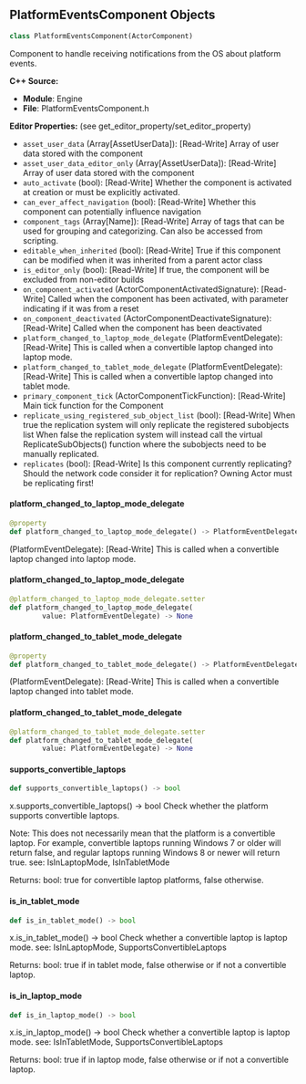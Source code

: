 ## PlatformEventsComponent Objects

```python
class PlatformEventsComponent(ActorComponent)
```

Component to handle receiving notifications from the OS about platform events.

**C++ Source:**

- **Module**: Engine
- **File**: PlatformEventsComponent.h

**Editor Properties:** (see get_editor_property/set_editor_property)

- ``asset_user_data`` (Array[AssetUserData]):  [Read-Write] Array of user data stored with the component
- ``asset_user_data_editor_only`` (Array[AssetUserData]):  [Read-Write] Array of user data stored with the component
- ``auto_activate`` (bool):  [Read-Write] Whether the component is activated at creation or must be explicitly activated.
- ``can_ever_affect_navigation`` (bool):  [Read-Write] Whether this component can potentially influence navigation
- ``component_tags`` (Array[Name]):  [Read-Write] Array of tags that can be used for grouping and categorizing. Can also be accessed from scripting.
- ``editable_when_inherited`` (bool):  [Read-Write] True if this component can be modified when it was inherited from a parent actor class
- ``is_editor_only`` (bool):  [Read-Write] If true, the component will be excluded from non-editor builds
- ``on_component_activated`` (ActorComponentActivatedSignature):  [Read-Write] Called when the component has been activated, with parameter indicating if it was from a reset
- ``on_component_deactivated`` (ActorComponentDeactivateSignature):  [Read-Write] Called when the component has been deactivated
- ``platform_changed_to_laptop_mode_delegate`` (PlatformEventDelegate):  [Read-Write] This is called when a convertible laptop changed into laptop mode.
- ``platform_changed_to_tablet_mode_delegate`` (PlatformEventDelegate):  [Read-Write] This is called when a convertible laptop changed into tablet mode.
- ``primary_component_tick`` (ActorComponentTickFunction):  [Read-Write] Main tick function for the Component
- ``replicate_using_registered_sub_object_list`` (bool):  [Read-Write] When true the replication system will only replicate the registered subobjects list
  When false the replication system will instead call the virtual ReplicateSubObjects() function where the subobjects need to be manually replicated.
- ``replicates`` (bool):  [Read-Write] Is this component currently replicating? Should the network code consider it for replication? Owning Actor must be replicating first!

<a id="unreal.PlatformEventsComponent.platform_changed_to_laptop_mode_delegate"></a>

#### platform_changed_to_laptop_mode_delegate

```python
@property
def platform_changed_to_laptop_mode_delegate() -> PlatformEventDelegate
```

(PlatformEventDelegate):  [Read-Write] This is called when a convertible laptop changed into laptop mode.

<a id="unreal.PlatformEventsComponent.platform_changed_to_laptop_mode_delegate"></a>

#### platform_changed_to_laptop_mode_delegate

```python
@platform_changed_to_laptop_mode_delegate.setter
def platform_changed_to_laptop_mode_delegate(
        value: PlatformEventDelegate) -> None
```

<a id="unreal.PlatformEventsComponent.platform_changed_to_tablet_mode_delegate"></a>

#### platform_changed_to_tablet_mode_delegate

```python
@property
def platform_changed_to_tablet_mode_delegate() -> PlatformEventDelegate
```

(PlatformEventDelegate):  [Read-Write] This is called when a convertible laptop changed into tablet mode.

<a id="unreal.PlatformEventsComponent.platform_changed_to_tablet_mode_delegate"></a>

#### platform_changed_to_tablet_mode_delegate

```python
@platform_changed_to_tablet_mode_delegate.setter
def platform_changed_to_tablet_mode_delegate(
        value: PlatformEventDelegate) -> None
```

<a id="unreal.PlatformEventsComponent.supports_convertible_laptops"></a>

#### supports_convertible_laptops

```python
def supports_convertible_laptops() -> bool
```

x.supports_convertible_laptops() -> bool
Check whether the platform supports convertible laptops.

Note: This does not necessarily mean that the platform is a convertible laptop.
For example, convertible laptops running Windows 7 or older will return false,
and regular laptops running Windows 8 or newer will return true.
see: IsInLaptopMode, IsInTabletMode

Returns:
    bool: true for convertible laptop platforms, false otherwise.

<a id="unreal.PlatformEventsComponent.is_in_tablet_mode"></a>

#### is_in_tablet_mode

```python
def is_in_tablet_mode() -> bool
```

x.is_in_tablet_mode() -> bool
Check whether a convertible laptop is laptop mode.
see: IsInLaptopMode, SupportsConvertibleLaptops

Returns:
    bool: true if in tablet mode, false otherwise or if not a convertible laptop.

<a id="unreal.PlatformEventsComponent.is_in_laptop_mode"></a>

#### is_in_laptop_mode

```python
def is_in_laptop_mode() -> bool
```

x.is_in_laptop_mode() -> bool
Check whether a convertible laptop is laptop mode.
see: IsInTabletMode, SupportsConvertibleLaptops

Returns:
    bool: true if in laptop mode, false otherwise or if not a convertible laptop.

<a id="unreal.PointLightComponent"></a>